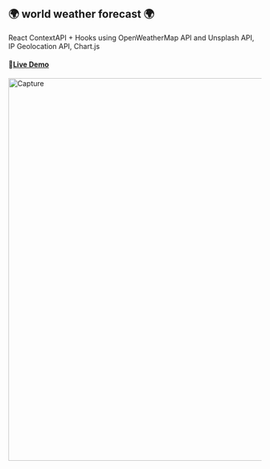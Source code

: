 ## :earth_africa: world weather forecast :earth_africa:
React ContextAPI + Hooks using OpenWeatherMap API and Unsplash API, IP Geolocation API, Chart.js 

#### :link:[Live Demo](https://taekimura.github.io/weather-forecast/)

<img width="761" alt="Capture" src="https://user-images.githubusercontent.com/55253319/80247008-36864280-8622-11ea-8c60-744eaaeb56cb.PNG">

